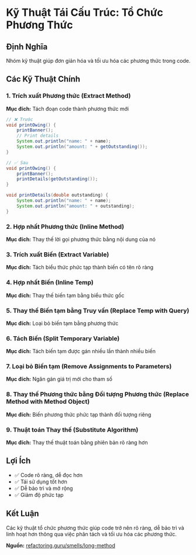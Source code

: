 # **Kỹ Thuật Tái Cấu Trúc: Tổ Chức Phương Thức**

## **Định Nghĩa**
Nhóm kỹ thuật giúp đơn giản hóa và tối ưu hóa các phương thức trong code.

## **Các Kỹ Thuật Chính**

### **1. Trích xuất Phương thức (Extract Method)**
**Mục đích:** Tách đoạn code thành phương thức mới
```java
// ❌ Trước
void printOwing() {
    printBanner();
    // Print details
    System.out.println("name: " + name);
    System.out.println("amount: " + getOutstanding());
}

// ✅ Sau
void printOwing() {
    printBanner();
    printDetails(getOutstanding());
}

void printDetails(double outstanding) {
    System.out.println("name: " + name);
    System.out.println("amount: " + outstanding);
}
```

### **2. Hợp nhất Phương thức (Inline Method)**
**Mục đích:** Thay thế lời gọi phương thức bằng nội dung của nó

### **3. Trích xuất Biến (Extract Variable)**
**Mục đích:** Tách biểu thức phức tạp thành biến có tên rõ ràng

### **4. Hợp nhất Biến (Inline Temp)**
**Mục đích:** Thay thế biến tạm bằng biểu thức gốc

### **5. Thay thế Biến tạm bằng Truy vấn (Replace Temp with Query)**
**Mục đích:** Loại bỏ biến tạm bằng phương thức

### **6. Tách Biến (Split Temporary Variable)**
**Mục đích:** Tách biến tạm được gán nhiều lần thành nhiều biến

### **7. Loại bỏ Biến tạm (Remove Assignments to Parameters)**
**Mục đích:** Ngăn gán giá trị mới cho tham số

### **8. Thay thế Phương thức bằng Đối tượng Phương thức (Replace Method with Method Object)**
**Mục đích:** Biến phương thức phức tạp thành đối tượng riêng

### **9. Thuật toán Thay thế (Substitute Algorithm)**
**Mục đích:** Thay thế thuật toán bằng phiên bản rõ ràng hơn

## **Lợi Ích**
- ✅ Code rõ ràng, dễ đọc hơn
- ✅ Tái sử dụng tốt hơn
- ✅ Dễ bảo trì và mở rộng
- ✅ Giảm độ phức tạp

## **Kết Luận**
Các kỹ thuật tổ chức phương thức giúp code trở nên rõ ràng, dễ bảo trì và linh hoạt hơn thông qua việc phân tách và tối ưu hóa các phương thức.

**Nguồn:** [refactoring.guru/smells/long-method](https://refactoring.guru/smells/long-method)
